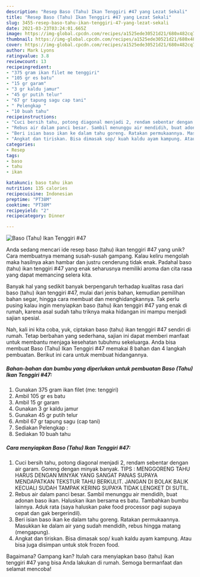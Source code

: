 ```yaml
---
description: "Resep Baso (Tahu) Ikan Tenggiri #47 yang Lezat Sekali"
title: "Resep Baso (Tahu) Ikan Tenggiri #47 yang Lezat Sekali"
slug: 3455-resep-baso-tahu-ikan-tenggiri-47-yang-lezat-sekali
date: 2021-03-23T03:24:01.665Z
image: https://img-global.cpcdn.com/recipes/a1525ede30521d21/680x482cq70/baso-tahu-ikan-tenggiri-47-foto-resep-utama.jpg
thumbnail: https://img-global.cpcdn.com/recipes/a1525ede30521d21/680x482cq70/baso-tahu-ikan-tenggiri-47-foto-resep-utama.jpg
cover: https://img-global.cpcdn.com/recipes/a1525ede30521d21/680x482cq70/baso-tahu-ikan-tenggiri-47-foto-resep-utama.jpg
author: Mark Lyons
ratingvalue: 3.8
reviewcount: 13
recipeingredient:
- "375 gram ikan filet me tenggiri"
- "105 gr es batu"
- "15 gr garam"
- "3 gr kaldu jamur"
- "45 gr putih telur"
- "67 gr tapung sagu cap tani"
- " Pelengkap "
- "10 buah tahu"
recipeinstructions:
- "Cuci bersih tahu, potong diagonal menjadi 2, rendam sebentar dengan air garam. Goreng dengan minyak banyak. TIPS : MENGGORENG TAHU HARUS DENGAN MINYAK YANG SANGAT PANAS SUPAYA MENDAPATKAN TEKSTUR TAHU BERKULIT. JANGAN DI BOLAK BALIK KECUALI SUDAH TAMPAK KERING SUPAYA TIDAK LENGKET DI SUTIL."
- "Rebus air dalam panci besar. Sambil menunggu air mendidih, buat adonan baso ikan. Haluskan ikan bersama es batu. Tambahkan bumbu lainnya. Aduk rata (saya haluskan pake food processor pagi supaya cepat dan gak bergerindil)."
- "Beri isian baso ikan ke dalam tahu goreng. Ratakan permukaannya. Masukkan ke dalam air yang sudah mendidih, rebus hingga matang (mengapung)."
- "Angkat dan tiriskan. Bisa dimasak sop/ kuah kaldu ayam kampung. Atau bisa juga disimpan untuk stok frozen food."
categories:
- Resep
tags:
- baso
- tahu
- ikan

katakunci: baso tahu ikan 
nutrition: 135 calories
recipecuisine: Indonesian
preptime: "PT38M"
cooktime: "PT38M"
recipeyield: "2"
recipecategory: Dinner

---
```



![Baso (Tahu) Ikan Tenggiri #47](https://img-global.cpcdn.com/recipes/a1525ede30521d21/680x482cq70/baso-tahu-ikan-tenggiri-47-foto-resep-utama.jpg)

Anda sedang mencari ide resep baso (tahu) ikan tenggiri #47 yang unik? Cara membuatnya memang susah-susah gampang. Kalau keliru mengolah maka hasilnya akan hambar dan justru cenderung tidak enak. Padahal baso (tahu) ikan tenggiri #47 yang enak seharusnya memiliki aroma dan cita rasa yang dapat memancing selera kita.

Banyak hal yang sedikit banyak berpengaruh terhadap kualitas rasa dari baso (tahu) ikan tenggiri #47, mulai dari jenis bahan, kemudian pemilihan bahan segar, hingga cara membuat dan menghidangkannya. Tak perlu pusing kalau ingin menyiapkan baso (tahu) ikan tenggiri #47 yang enak di rumah, karena asal sudah tahu triknya maka hidangan ini mampu menjadi sajian spesial.




Nah, kali ini kita coba, yuk, ciptakan baso (tahu) ikan tenggiri #47 sendiri di rumah. Tetap berbahan yang sederhana, sajian ini dapat memberi manfaat untuk membantu menjaga kesehatan tubuhmu sekeluarga. Anda bisa membuat Baso (Tahu) Ikan Tenggiri #47 memakai 8 bahan dan 4 langkah pembuatan. Berikut ini cara untuk membuat hidangannya.

<!--inarticleads1-->

##### Bahan-bahan dan bumbu yang diperlukan untuk pembuatan Baso (Tahu) Ikan Tenggiri #47:

1. Gunakan 375 gram ikan filet (me: tenggiri)
1. Ambil 105 gr es batu
1. Ambil 15 gr garam
1. Gunakan 3 gr kaldu jamur
1. Gunakan 45 gr putih telur
1. Ambil 67 gr tapung sagu (cap tani)
1. Sediakan  Pelengkap :
1. Sediakan 10 buah tahu




<!--inarticleads2-->

##### Cara menyiapkan Baso (Tahu) Ikan Tenggiri #47:

1. Cuci bersih tahu, potong diagonal menjadi 2, rendam sebentar dengan air garam. Goreng dengan minyak banyak. TIPS : MENGGORENG TAHU HARUS DENGAN MINYAK YANG SANGAT PANAS SUPAYA MENDAPATKAN TEKSTUR TAHU BERKULIT. JANGAN DI BOLAK BALIK KECUALI SUDAH TAMPAK KERING SUPAYA TIDAK LENGKET DI SUTIL.
1. Rebus air dalam panci besar. Sambil menunggu air mendidih, buat adonan baso ikan. Haluskan ikan bersama es batu. Tambahkan bumbu lainnya. Aduk rata (saya haluskan pake food processor pagi supaya cepat dan gak bergerindil).
1. Beri isian baso ikan ke dalam tahu goreng. Ratakan permukaannya. Masukkan ke dalam air yang sudah mendidih, rebus hingga matang (mengapung).
1. Angkat dan tiriskan. Bisa dimasak sop/ kuah kaldu ayam kampung. Atau bisa juga disimpan untuk stok frozen food.




Bagaimana? Gampang kan? Itulah cara menyiapkan baso (tahu) ikan tenggiri #47 yang bisa Anda lakukan di rumah. Semoga bermanfaat dan selamat mencoba!
